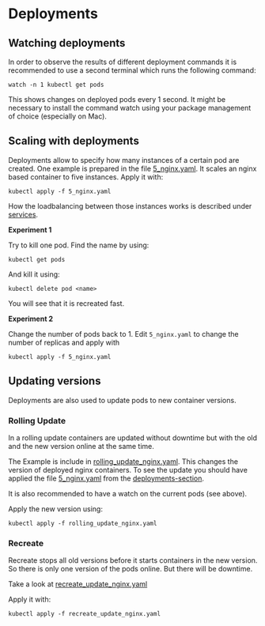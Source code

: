 # Deployments

## Watching deployments

In order to observe the results of different deployment commands it is recommended to use a second terminal which runs the following command:

```
watch -n 1 kubectl get pods
```

This shows changes on deployed pods every 1 second. It might be necessary to install the command watch using your package management of choice (especially on Mac).

## Scaling with deployments

Deployments allow to specify how many instances of a certain pod are created. One example is prepared in the file [5_nginx.yaml](5_nginx.yaml). It scales an nginx based container to five instances. Apply it with:

```
kubectl apply -f 5_nginx.yaml
```

How the loadbalancing between those instances works is described under [services](../services/README.md).

**Experiment 1**

Try to kill one pod. Find the name by using:

```
kubectl get pods
```

And kill it using:

```
kubectl delete pod <name>
```

You will see that it is recreated fast.

**Experiment 2**

Change the number of pods back to 1. Edit `5_nginx.yaml` to change the number of replicas and apply with

```
kubectl apply -f 5_nginx.yaml
```

## Updating versions

Deployments are also used to update pods to new container versions. 

### Rolling Update

In a rolling update containers are updated without downtime but with the old and the new
version online at the same time. 

The Example is include in [rolling_update_nginx.yaml](rolling_update_nginx.yaml). This changes the version of deployed nginx containers.
To see the update you should have applied the file [5_nginx.yaml](5_nginx.yaml) from the [deployments-section](../deployments/README.md).

It is also recommended to have a watch on the current pods (see above).

Apply the new version using:

```
kubectl apply -f rolling_update_nginx.yaml
```

### Recreate

Recreate stops all old versions before it starts containers in the new version. So there is only one version of the pods online. But there will be downtime. 

Take a look at [recreate_update_nginx.yaml](recreate_update_nginx.yaml) 

Apply it with:

``` 
kubectl apply -f recreate_update_nginx.yaml
```
